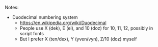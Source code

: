 Notes:

* Duodecimal numbering system
  * https://en.wikipedia.org/wiki/Duodecimal
  * People use X (dek), E (el), and 10 (doz) for 10, 11, 12, possibly in
    script fonts
  * But I prefer X (ten/dex), Y (yven/vyn), Z/10 (doz) myself
